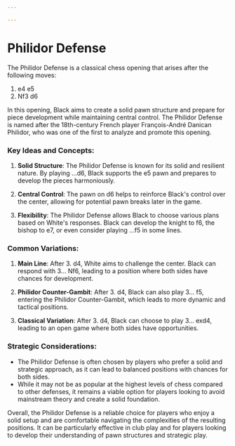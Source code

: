 ```yaml
---

---
```

# Philidor Defense

The Philidor Defense is a classical chess opening that arises after the following moves:

1. e4 e5
2. Nf3 d6

In this opening, Black aims to create a solid pawn structure and prepare for piece development while maintaining central control. The Philidor Defense is named after the 18th-century French player François-André Danican Philidor, who was one of the first to analyze and promote this opening.

### Key Ideas and Concepts:

1. **Solid Structure**: The Philidor Defense is known for its solid and resilient nature. By playing ...d6, Black supports the e5 pawn and prepares to develop the pieces harmoniously.

2. **Central Control**: The pawn on d6 helps to reinforce Black's control over the center, allowing for potential pawn breaks later in the game.

3. **Flexibility**: The Philidor Defense allows Black to choose various plans based on White's responses. Black can develop the knight to f6, the bishop to e7, or even consider playing ...f5 in some lines.

### Common Variations:

1. **Main Line**: After 3. d4, White aims to challenge the center. Black can respond with 3... Nf6, leading to a position where both sides have chances for development.

2. **Philidor Counter-Gambit**: After 3. d4, Black can also play 3... f5, entering the Philidor Counter-Gambit, which leads to more dynamic and tactical positions.

3. **Classical Variation**: After 3. d4, Black can choose to play 3... exd4, leading to an open game where both sides have opportunities.

### Strategic Considerations:

- The Philidor Defense is often chosen by players who prefer a solid and strategic approach, as it can lead to balanced positions with chances for both sides.
- While it may not be as popular at the highest levels of chess compared to other defenses, it remains a viable option for players looking to avoid mainstream theory and create a solid foundation.

Overall, the Philidor Defense is a reliable choice for players who enjoy a solid setup and are comfortable navigating the complexities of the resulting positions. It can be particularly effective in club play and for players looking to develop their understanding of pawn structures and strategic play.